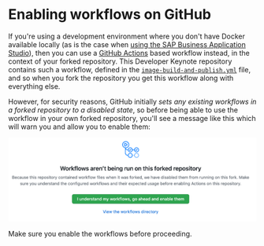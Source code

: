 # Enabling workflows on GitHub

If you're using a development environment where you don't have Docker available locally (as is the case when [using the SAP Business Application Studio](usingappstudio/)), then you can use a [GitHub Actions](https://github.com/features/actions) based workflow instead, in the context of your forked repository.
This Developer Keynote repository contains such a workflow, defined in the [`image-build-and-publish.yml`](.github/workflows/image-build-and-publish.yml) file, and so when you fork the repository you get this workflow along with everything else.

However, for security reasons, GitHub initially _sets any existing workflows in a forked repository to a disabled state_, so before being able to use the workflow in your own forked repository, you'll see a message like this which will warn you and allow you to enable them:

![enabling workflows](images/enabling-workflows.png)

Make sure you enable the workflows before proceeding.
